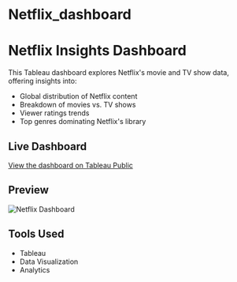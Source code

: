 # Netflix_dashboard
# Netflix Insights Dashboard

This Tableau dashboard explores Netflix's movie and TV show data, offering insights into:

- Global distribution of Netflix content
- Breakdown of movies vs. TV shows
- Viewer ratings trends
- Top genres dominating Netflix's library

## Live Dashboard
[View the dashboard on Tableau Public](https://public.tableau.com/views/Netflixdashboard_17347760271770/Netflix)

## Preview
![Netflix Dashboard](NetflixDashboard.png)

## Tools Used
- Tableau
- Data Visualization
- Analytics
